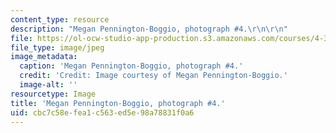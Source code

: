 ```yaml
---
content_type: resource
description: "Megan Pennington-Boggio, photograph #4.\r\n\r\n"
file: https://ol-ocw-studio-app-production.s3.amazonaws.com/courses/4-341-introduction-to-photography-and-related-media-fall-2007/cbc7c58efea1c563ed5e98a78831f0a6_boggio4.jpg
file_type: image/jpeg
image_metadata:
  caption: 'Megan Pennington-Boggio, photograph #4.'
  credit: 'Credit: Image courtesy of Megan Pennington-Boggio.'
  image-alt: ''
resourcetype: Image
title: 'Megan Pennington-Boggio, photograph #4.'
uid: cbc7c58e-fea1-c563-ed5e-98a78831f0a6
---
```

